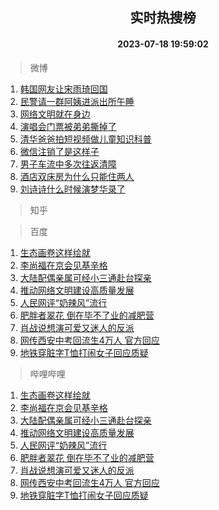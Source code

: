 <div align="center"><h2>实时热搜榜</h2><h4>2023-07-18 19:59:02</h4></div>

> 微博  

1. [韩国网友让宋雨琦回国](https://s.weibo.com/weibo?q=%23%E9%9F%A9%E5%9B%BD%E7%BD%91%E5%8F%8B%E8%AE%A9%E5%AE%8B%E9%9B%A8%E7%90%A6%E5%9B%9E%E5%9B%BD%23&t=31&band_rank=1&Refer=top)<br />
2. [民警请一群阿姨进派出所午睡](https://s.weibo.com/weibo?q=%23%E6%B0%91%E8%AD%A6%E8%AF%B7%E4%B8%80%E7%BE%A4%E9%98%BF%E5%A7%A8%E8%BF%9B%E6%B4%BE%E5%87%BA%E6%89%80%E5%8D%88%E7%9D%A1%23&t=31&band_rank=2&Refer=top)<br />
3. [网络文明就在身边](https://s.weibo.com/weibo?q=%23%E7%BD%91%E7%BB%9C%E6%96%87%E6%98%8E%E5%B0%B1%E5%9C%A8%E8%BA%AB%E8%BE%B9%23&t=31&band_rank=3&Refer=top)<br />
4. [演唱会门票被弟弟撕掉了](https://s.weibo.com/weibo?q=%23%E6%BC%94%E5%94%B1%E4%BC%9A%E9%97%A8%E7%A5%A8%E8%A2%AB%E5%BC%9F%E5%BC%9F%E6%92%95%E6%8E%89%E4%BA%86%23&t=31&band_rank=4&Refer=top)<br />
5. [清华爸爸拍短视频做儿童知识科普](https://s.weibo.com/weibo?q=%23%E6%B8%85%E5%8D%8E%E7%88%B8%E7%88%B8%E6%8B%8D%E7%9F%AD%E8%A7%86%E9%A2%91%E5%81%9A%E5%84%BF%E7%AB%A5%E7%9F%A5%E8%AF%86%E7%A7%91%E6%99%AE%23&t=31&band_rank=5&Refer=top)<br />
6. [微信注销了是这样子](https://s.weibo.com/weibo?q=%23%E5%BE%AE%E4%BF%A1%E6%B3%A8%E9%94%80%E4%BA%86%E6%98%AF%E8%BF%99%E6%A0%B7%E5%AD%90%23&t=31&band_rank=6&Refer=top)<br />
7. [男子车流中多次往返清障](https://s.weibo.com/weibo?q=%23%E7%94%B7%E5%AD%90%E8%BD%A6%E6%B5%81%E4%B8%AD%E5%A4%9A%E6%AC%A1%E5%BE%80%E8%BF%94%E6%B8%85%E9%9A%9C%23&t=31&band_rank=7&Refer=top)<br />
8. [酒店双床房为什么只能住两人](https://s.weibo.com/weibo?q=%23%E9%85%92%E5%BA%97%E5%8F%8C%E5%BA%8A%E6%88%BF%E4%B8%BA%E4%BB%80%E4%B9%88%E5%8F%AA%E8%83%BD%E4%BD%8F%E4%B8%A4%E4%BA%BA%23&t=31&band_rank=8&Refer=top)<br />
9. [刘诗诗什么时候演梦华录了](https://s.weibo.com/weibo?q=%23%E5%88%98%E8%AF%97%E8%AF%97%E4%BB%80%E4%B9%88%E6%97%B6%E5%80%99%E6%BC%94%E6%A2%A6%E5%8D%8E%E5%BD%95%E4%BA%86%23&t=31&band_rank=9&Refer=top)<br />

> 知乎  


> 百度  

1. [生态画卷这样绘就](https://www.baidu.com/s?wd=%E7%94%9F%E6%80%81%E7%94%BB%E5%8D%B7%E8%BF%99%E6%A0%B7%E7%BB%98%E5%B0%B1&sa=fyb_news&rsv_dl=fyb_news)<br />
2. [李尚福在京会见基辛格](https://www.baidu.com/s?wd=%E6%9D%8E%E5%B0%9A%E7%A6%8F%E5%9C%A8%E4%BA%AC%E4%BC%9A%E8%A7%81%E5%9F%BA%E8%BE%9B%E6%A0%BC&sa=fyb_news&rsv_dl=fyb_news)<br />
3. [大陆配偶亲属可经小三通赴台探亲](https://www.baidu.com/s?wd=%E5%A4%A7%E9%99%86%E9%85%8D%E5%81%B6%E4%BA%B2%E5%B1%9E%E5%8F%AF%E7%BB%8F%E5%B0%8F%E4%B8%89%E9%80%9A%E8%B5%B4%E5%8F%B0%E6%8E%A2%E4%BA%B2&sa=fyb_news&rsv_dl=fyb_news)<br />
4. [推动网络文明建设高质量发展](https://www.baidu.com/s?wd=%E6%8E%A8%E5%8A%A8%E7%BD%91%E7%BB%9C%E6%96%87%E6%98%8E%E5%BB%BA%E8%AE%BE%E9%AB%98%E8%B4%A8%E9%87%8F%E5%8F%91%E5%B1%95&sa=fyb_news&rsv_dl=fyb_news)<br />
5. [人民网评“奶辣风”流行](https://www.baidu.com/s?wd=%E4%BA%BA%E6%B0%91%E7%BD%91%E8%AF%84%E2%80%9C%E5%A5%B6%E8%BE%A3%E9%A3%8E%E2%80%9D%E6%B5%81%E8%A1%8C&sa=fyb_news&rsv_dl=fyb_news)<br />
6. [肥胖者翠花 倒在毕不了业的减肥营](https://www.baidu.com/s?wd=%E8%82%A5%E8%83%96%E8%80%85%E7%BF%A0%E8%8A%B1+%E5%80%92%E5%9C%A8%E6%AF%95%E4%B8%8D%E4%BA%86%E4%B8%9A%E7%9A%84%E5%87%8F%E8%82%A5%E8%90%A5&sa=fyb_news&rsv_dl=fyb_news)<br />
7. [肖战说想演可爱又迷人的反派](https://www.baidu.com/s?wd=%E8%82%96%E6%88%98%E8%AF%B4%E6%83%B3%E6%BC%94%E5%8F%AF%E7%88%B1%E5%8F%88%E8%BF%B7%E4%BA%BA%E7%9A%84%E5%8F%8D%E6%B4%BE&sa=fyb_news&rsv_dl=fyb_news)<br />
8. [网传西安中考回流生4万人 官方回应](https://www.baidu.com/s?wd=%E7%BD%91%E4%BC%A0%E8%A5%BF%E5%AE%89%E4%B8%AD%E8%80%83%E5%9B%9E%E6%B5%81%E7%94%9F4%E4%B8%87%E4%BA%BA+%E5%AE%98%E6%96%B9%E5%9B%9E%E5%BA%94&sa=fyb_news&rsv_dl=fyb_news)<br />
9. [地铁穿脏字T恤打闹女子回应质疑](https://www.baidu.com/s?wd=%E5%9C%B0%E9%93%81%E7%A9%BF%E8%84%8F%E5%AD%97T%E6%81%A4%E6%89%93%E9%97%B9%E5%A5%B3%E5%AD%90%E5%9B%9E%E5%BA%94%E8%B4%A8%E7%96%91&sa=fyb_news&rsv_dl=fyb_news)<br />

> 哔哩哔哩  

1. [生态画卷这样绘就](https://www.baidu.com/s?wd=%E7%94%9F%E6%80%81%E7%94%BB%E5%8D%B7%E8%BF%99%E6%A0%B7%E7%BB%98%E5%B0%B1&sa=fyb_news&rsv_dl=fyb_news)<br />
2. [李尚福在京会见基辛格](https://www.baidu.com/s?wd=%E6%9D%8E%E5%B0%9A%E7%A6%8F%E5%9C%A8%E4%BA%AC%E4%BC%9A%E8%A7%81%E5%9F%BA%E8%BE%9B%E6%A0%BC&sa=fyb_news&rsv_dl=fyb_news)<br />
3. [大陆配偶亲属可经小三通赴台探亲](https://www.baidu.com/s?wd=%E5%A4%A7%E9%99%86%E9%85%8D%E5%81%B6%E4%BA%B2%E5%B1%9E%E5%8F%AF%E7%BB%8F%E5%B0%8F%E4%B8%89%E9%80%9A%E8%B5%B4%E5%8F%B0%E6%8E%A2%E4%BA%B2&sa=fyb_news&rsv_dl=fyb_news)<br />
4. [推动网络文明建设高质量发展](https://www.baidu.com/s?wd=%E6%8E%A8%E5%8A%A8%E7%BD%91%E7%BB%9C%E6%96%87%E6%98%8E%E5%BB%BA%E8%AE%BE%E9%AB%98%E8%B4%A8%E9%87%8F%E5%8F%91%E5%B1%95&sa=fyb_news&rsv_dl=fyb_news)<br />
5. [人民网评“奶辣风”流行](https://www.baidu.com/s?wd=%E4%BA%BA%E6%B0%91%E7%BD%91%E8%AF%84%E2%80%9C%E5%A5%B6%E8%BE%A3%E9%A3%8E%E2%80%9D%E6%B5%81%E8%A1%8C&sa=fyb_news&rsv_dl=fyb_news)<br />
6. [肥胖者翠花 倒在毕不了业的减肥营](https://www.baidu.com/s?wd=%E8%82%A5%E8%83%96%E8%80%85%E7%BF%A0%E8%8A%B1+%E5%80%92%E5%9C%A8%E6%AF%95%E4%B8%8D%E4%BA%86%E4%B8%9A%E7%9A%84%E5%87%8F%E8%82%A5%E8%90%A5&sa=fyb_news&rsv_dl=fyb_news)<br />
7. [肖战说想演可爱又迷人的反派](https://www.baidu.com/s?wd=%E8%82%96%E6%88%98%E8%AF%B4%E6%83%B3%E6%BC%94%E5%8F%AF%E7%88%B1%E5%8F%88%E8%BF%B7%E4%BA%BA%E7%9A%84%E5%8F%8D%E6%B4%BE&sa=fyb_news&rsv_dl=fyb_news)<br />
8. [网传西安中考回流生4万人 官方回应](https://www.baidu.com/s?wd=%E7%BD%91%E4%BC%A0%E8%A5%BF%E5%AE%89%E4%B8%AD%E8%80%83%E5%9B%9E%E6%B5%81%E7%94%9F4%E4%B8%87%E4%BA%BA+%E5%AE%98%E6%96%B9%E5%9B%9E%E5%BA%94&sa=fyb_news&rsv_dl=fyb_news)<br />
9. [地铁穿脏字T恤打闹女子回应质疑](https://www.baidu.com/s?wd=%E5%9C%B0%E9%93%81%E7%A9%BF%E8%84%8F%E5%AD%97T%E6%81%A4%E6%89%93%E9%97%B9%E5%A5%B3%E5%AD%90%E5%9B%9E%E5%BA%94%E8%B4%A8%E7%96%91&sa=fyb_news&rsv_dl=fyb_news)<br />
